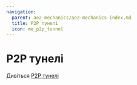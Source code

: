 ```yaml
---
navigation:
  parent: ae2-mechanics/ae2-mechanics-index.md
  title: P2P тунелі
  icon: me_p2p_tunnel
---
```


# P2P тунелі

Дивіться [P2P тунелі](../items-blocks-machines/p2p_tunnels.md)